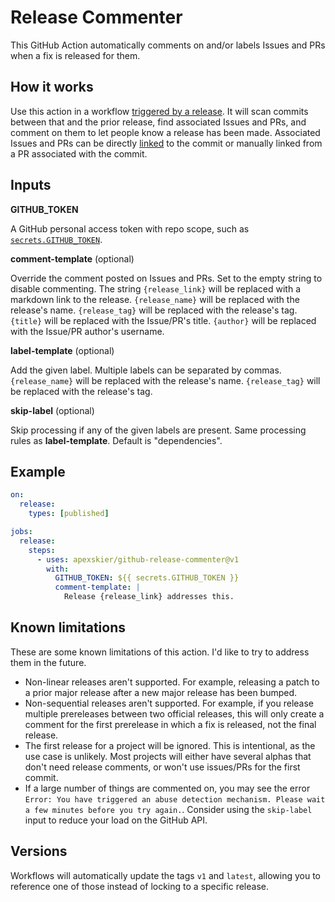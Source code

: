 # Release Commenter

This GitHub Action automatically comments on and/or labels Issues and PRs when a fix is released for them.

## How it works

Use this action in a workflow [triggered by a release](https://docs.github.com/en/free-pro-team@latest/actions/reference/events-that-trigger-workflows#release). It will scan commits between that and the prior release, find associated Issues and PRs, and comment on them to let people know a release has been made. Associated Issues and PRs can be directly [linked](https://docs.github.com/en/free-pro-team@latest/github/managing-your-work-on-github/linking-a-pull-request-to-an-issue) to the commit or manually linked from a PR associated with the commit.

## Inputs

**GITHUB_TOKEN**

A GitHub personal access token with repo scope, such as [`secrets.GITHUB_TOKEN`](https://docs.github.com/en/free-pro-team@latest/actions/reference/authentication-in-a-workflow#about-the-github_token-secret).

**comment-template** (optional)

Override the comment posted on Issues and PRs. Set to the empty string to disable commenting. The string `{release_link}` will be replaced with a markdown link to the release. `{release_name}` will be replaced with the release's name. `{release_tag}` will be replaced with the release's tag. `{title}` will be replaced with the Issue/PR's title. `{author}` will be replaced with the Issue/PR author's username.

**label-template** (optional)

Add the given label. Multiple labels can be separated by commas. `{release_name}` will be replaced with the release's name. `{release_tag}` will be replaced with the release's tag.

**skip-label** (optional)

Skip processing if any of the given labels are present. Same processing rules as **label-template**. Default is "dependencies".

## Example

```yml
on:
  release:
    types: [published]

jobs:
  release:
    steps:
      - uses: apexskier/github-release-commenter@v1
        with:
          GITHUB_TOKEN: ${{ secrets.GITHUB_TOKEN }}
          comment-template: |
            Release {release_link} addresses this.
```

## Known limitations

These are some known limitations of this action. I'd like to try to address them in the future.

- Non-linear releases aren't supported. For example, releasing a patch to a prior major release after a new major release has been bumped.
- Non-sequential releases aren't supported. For example, if you release multiple prereleases between two official releases, this will only create a comment for the first prerelease in which a fix is released, not the final release.
- The first release for a project will be ignored. This is intentional, as the use case is unlikely. Most projects will either have several alphas that don't need release comments, or won't use issues/PRs for the first commit.
- If a large number of things are commented on, you may see the error `Error: You have triggered an abuse detection mechanism. Please wait a few minutes before you try again.`. Consider using the `skip-label` input to reduce your load on the GitHub API.

## Versions

Workflows will automatically update the tags `v1` and `latest`, allowing you to reference one of those instead of locking to a specific release.
